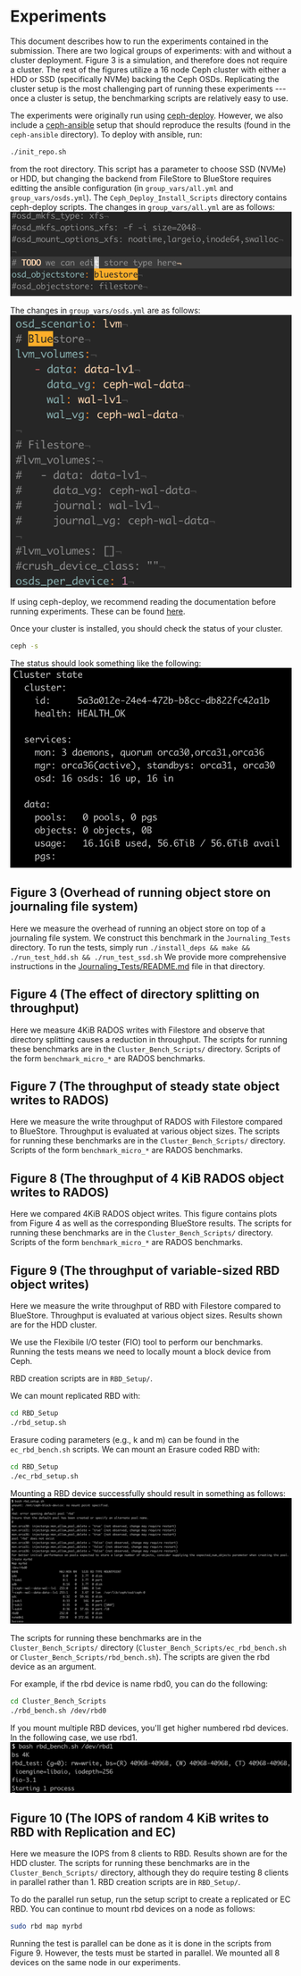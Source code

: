 # Experiments
This document describes how to run the experiments contained in the submission.
There are two logical groups of experiments: with and without a cluster
deployment.
Figure 3 is a simulation, and therefore does not require a cluster.
The rest of the figures utilize a 16 node Ceph cluster with either a HDD or SSD
(specifically NVMe) backing the Ceph OSDs.
Replicating the cluster setup is the most challenging part of running these
experiments --- once a cluster is setup, the benchmarking scripts are relatively
easy to use.

The experiments were originally run using [ceph-deploy](https://docs.ceph.com/docs/master/rados/deployment/).
However, we also include a
[ceph-ansible](https://docs.ceph.com/ceph-ansible/master/installation/methods.html) setup that should reproduce the
results (found in the `ceph-ansible` directory).
To deploy with ansible, run:
```bash
./init_repo.sh
```
from the root directory.
This script has a parameter to choose SSD (NVMe) or HDD, but changing the
backend from FileStore to BlueStore requires editting the ansible configuration
(in `group_vars/all.yml` and `group_vars/osds.yml`).
The `Ceph_Deploy_Install_Scripts` directory contains ceph-deploy scripts.
The changes in `group_vars/all.yml` are as follows:
![Backend_Edit_All](Figures/Backend_Edit_All.png)

The changes in `group_vars/osds.yml` are as follows:
![Backend_Edit_OSDs](Figures/Backend_Edit_OSDs.png)

If using ceph-deploy, we recommend reading the documentation before running
experiments.
These can be found
[here](https://docs.ceph.com/docs/luminous/rados/deployment/).

Once your cluster is installed, you should check the status of your cluster.
```bash
ceph -s
```

The status should look something like the following:
![Ceph_Status](Figures/Ceph_Status.png)


## Figure 3 (Overhead of running object store on journaling file system)
Here we measure the overhead of running an object store on top of a journaling
file system.
We construct this benchmark in the `Journaling_Tests` directory.
To run the tests, simply run
``
./install_deps && make && ./run_test_hdd.sh && ./run_test_ssd.sh
``
We provide more comprehensive instructions in the
[Journaling_Tests/README.md](Journaling_Tests/README.md) file in that directory.


## Figure 4 (The effect of directory splitting on throughput)
Here we measure 4KiB RADOS writes with Filestore and observe that directory
splitting causes a reduction in throughput.
The scripts for running these benchmarks are in the `Cluster_Bench_Scripts/`
directory.
Scripts of the form `benchmark_micro_*` are RADOS benchmarks.


## Figure 7 (The throughput of steady state object writes to RADOS)
Here we measure the write throughput of RADOS with Filestore compared to
BlueStore.
Throughput is evaluated at various object sizes.
The scripts for running these benchmarks are in the `Cluster_Bench_Scripts/`
directory.
Scripts of the form `benchmark_micro_*` are RADOS benchmarks.


## Figure 8 (The throughput of 4 KiB RADOS object writes to RADOS)
Here we compared 4KiB RADOS object writes.
This figure contains plots from Figure 4 as well as the corresponding BlueStore results.
The scripts for running these benchmarks are in the `Cluster_Bench_Scripts/`
directory.
Scripts of the form `benchmark_micro_*` are RADOS benchmarks.


## Figure 9 (The throughput of variable-sized RBD object writes)
Here we measure the write throughput of RBD with Filestore compared to
BlueStore.
Throughput is evaluated at various object sizes.
Results shown are for the HDD cluster.

We use the Flexibile I/O tester (FIO) tool to perform our benchmarks.
Running the tests means we need to locally mount a block device from Ceph.

RBD creation scripts are in `RBD_Setup/`.

We can mount replicated RBD with:
```bash
cd RBD_Setup
./rbd_setup.sh
```

Erasure coding parameters (e.g., k and m) can be found in the `ec_rbd_bench.sh`
scripts.
We can mount an Erasure coded RBD with:
```bash
cd RBD_Setup
./ec_rbd_setup.sh
```

Mounting a RBD device successfully should result in something as follows:
![RBD_Mount](Figures/RBD_Mount.png)

The scripts for running these benchmarks are in the `Cluster_Bench_Scripts/`
directory (`Cluster_Bench_Scripts/ec_rbd_bench.sh` or `Cluster_Bench_Scripts/rbd_bench.sh`).
The scripts are given the rbd device as an argument.

For example, if the rbd device is name rbd0, you can do the following:
```bash
cd Cluster_Bench_Scripts
./rbd_bench.sh /dev/rbd0
```

If you mount multiple RBD devices, you'll get higher numbered rbd devices.
In the following case, we use rbd1.
![RBD_Bench](Figures/RBD_Bench.png)



## Figure 10 (The IOPS of random 4 KiB writes to RBD with Replication and EC)
Here we measure the IOPS from 8 clients to RBD.
Results shown are for the HDD cluster.
The scripts for running these benchmarks are in the `Cluster_Bench_Scripts/`
directory, although they do require testing 8 clients in parallel rather than 1.
RBD creation scripts are in `RBD_Setup/`.

To do the parallel run setup, run the setup script to create a replicated or EC RBD.
You can continue to mount rbd devices on a node as follows:
```bash
sudo rbd map myrbd
```

Running the test is parallel can be done as it is done in the scripts from Figure 9.
However, the tests must be started in parallel.
We mounted all 8 devices on the same node in our experiments.
